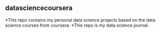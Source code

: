 ## datasciencecoursera
*This repo contains my personal data science projects based on the data science courses from coursera.
*This repo is my data science journal.
